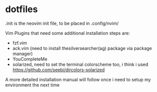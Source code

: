 # dotfiles

.init is the neovim init file, to be placed in .config/nvim/

Vim Plugins that need some additional installation steps are:
* fzf.vim
* ack.vim (need to install thesilversearcher(ag) package via package manager)
* YouCompleteMe 
* solarized, need to set the terminal colorscheme too, i think i used https://github.com/seebi/dircolors-solarized

A more detailed installation manual will follow once i need to setup my environment the next time

